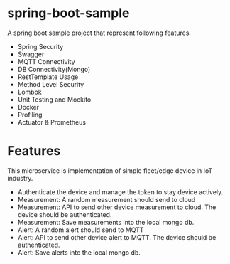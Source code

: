 # spring-boot-sample
A spring boot sample project that represent following features.
- Spring Security
- Swagger
- MQTT Connectivity
- DB Connectivity(Mongo)
- RestTemplate Usage
- Method Level Security
- Lombok
- Unit Testing and Mockito
- Docker
- Profiling
- Actuator & Prometheus

# Features
This microservice is implementation of simple fleet/edge device in IoT industry.

- Authenticate the device and manage the token to stay device actively.
- Measurement: A random measurement should send to cloud
- Measurement: API to send other device measurement to cloud. The device should be authenticated.
- Measurement: Save measurements into the local mongo db.
- Alert: A random alert should send to MQTT
- Alert: API to send other device alert to MQTT. The device should be authenticated.
- Alert: Save alerts into the local mongo db.
